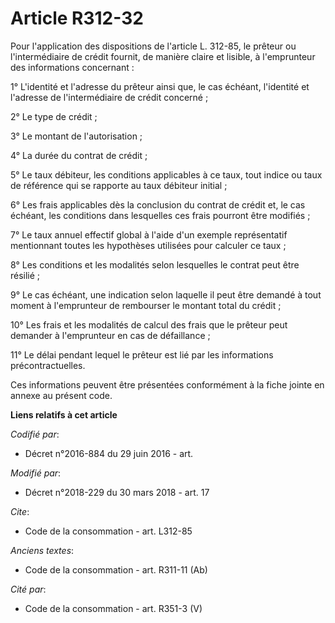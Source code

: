 # Article R312-32

Pour l'application des dispositions de l'article L. 312-85, le prêteur ou l'intermédiaire de crédit fournit, de manière
claire et lisible, à l'emprunteur des informations concernant :

1° L'identité et l'adresse du prêteur ainsi que, le cas échéant, l'identité et l'adresse de l'intermédiaire de crédit
concerné ;

2° Le type de crédit ;

3° Le montant de l'autorisation ;

4° La durée du contrat de crédit ;

5° Le taux débiteur, les conditions applicables à ce taux, tout indice ou taux de référence qui se rapporte au taux débiteur
initial ;

6° Les frais applicables dès la conclusion du contrat de crédit et, le cas échéant, les conditions dans lesquelles ces frais
pourront être modifiés ;

7° Le taux annuel effectif global à l'aide d'un exemple représentatif mentionnant toutes les hypothèses utilisées pour
calculer ce taux ;

8° Les conditions et les modalités selon lesquelles le contrat peut être résilié ;

9° Le cas échéant, une indication selon laquelle il peut être demandé à tout moment à l'emprunteur de rembourser le montant
total du crédit ;

10° Les frais et les modalités de calcul des frais que le prêteur peut demander à l'emprunteur en cas de défaillance ;

11° Le délai pendant lequel le prêteur est lié par les informations précontractuelles.

Ces informations peuvent être présentées conformément à la fiche jointe en annexe au présent code.

**Liens relatifs à cet article**

_Codifié par_:

  - Décret n°2016-884 du 29 juin 2016 - art.

_Modifié par_:

  - Décret n°2018-229 du 30 mars 2018 - art. 17

_Cite_:

  - Code de la consommation - art. L312-85

_Anciens textes_:

  - Code de la consommation - art. R311-11 (Ab)

_Cité par_:

  - Code de la consommation - art. R351-3 (V)
